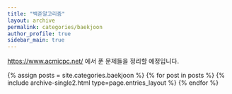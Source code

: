 ```yaml
---
title: "백준알고리즘"
layout: archive
permalink: categories/baekjoon
author_profile: true
sidebar_main: true
---
```


https://www.acmicpc.net/ 에서 푼 문제들을 정리할 예정입니다.

{% assign posts = site.categories.baekjoon %}
{% for post in posts %} {% include archive-single2.html type=page.entries_layout %} {% endfor %}